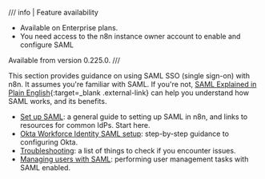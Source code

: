 /// info | Feature availability
* Available on Enterprise plans.
* You need access to the n8n instance owner account to enable and configure SAML

Available from version 0.225.0.
///	


This section provides guidance on using SAML SSO (single sign-on) with n8n. It assumes you're familiar with SAML. If you're not, [SAML Explained in Plain English](https://www.onelogin.com/learn/saml){:target=_blank .external-link} can help you understand how SAML works, and its benefits.

* [Set up SAML](/user-management/saml/setup.md): a general guide to setting up SAML in n8n, and links to resources for common IdPs. Start here.
* [Okta Workforce Identity SAML setup](/user-management/saml/okta.md): step-by-step guidance to configuring Okta.
* [Troubleshooting](/user-management/saml/troubleshooting.md): a list of things to check if you encounter issues.
* [Managing users with SAML](/user-management/saml/managing.md): performing user management tasks with SAML enabled.